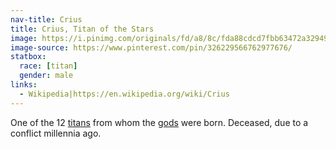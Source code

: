 ```yaml
---
nav-title: Crius
title: Crius, Titan of the Stars
image: https://i.pinimg.com/originals/fd/a8/8c/fda88cdcd7fbb63472a32949e49766cb.jpg
image-source: https://www.pinterest.com/pin/326229566762977676/
statbox:
  race: [titan]
  gender: male
links:
  - Wikipedia|https://en.wikipedia.org/wiki/Crius
---
```


One of the 12 [titans](../creatures/titans) from whom the [gods](../creatures/eternals) were born. Deceased, due to a conflict millennia ago.
